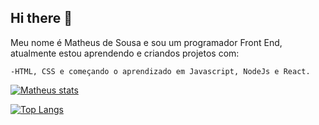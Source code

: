 ## Hi there 👋

Meu nome é Matheus de Sousa e sou um programador Front End, atualmente estou aprendendo e criandos projetos com:

    -HTML, CSS e começando o aprendizado em Javascript, NodeJs e React.

[![Matheus stats](https://github-readme-stats.vercel.app/api?username=Matheus616)](https://github.com/anuraghazra/github-readme-stats)

[![Top Langs](https://github-readme-stats.vercel.app/api/top-langs/?username=Matheus616)](https://github.com/anuraghazra/github-readme-stats)

